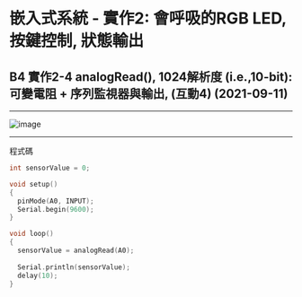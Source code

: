 
#   嵌入式系統 - 實作2: 會呼吸的RGB LED,  按鍵控制, 狀態輸出 

##  B4 實作2-4 analogRead(), 1024解析度 (i.e.,10-bit): 可變電阻 + 序列監視器與輸出, (互動4) (2021-09-11)

---

![image](https://user-images.githubusercontent.com/63353432/132971531-82242e0d-1c68-4104-b550-e423a4fff917.png)

---

程式碼
````C
int sensorValue = 0;

void setup()
{
  pinMode(A0, INPUT);
  Serial.begin(9600);
}

void loop()
{
  sensorValue = analogRead(A0);
  
  Serial.println(sensorValue);
  delay(10);
}
````
